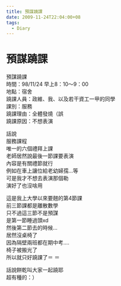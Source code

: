 ```yaml
---
title: 預謀蹺課
date: 2009-11-24T22:04:00+08
tags:
  - Diary
---
```

# 預謀蹺課

預謀蹺課  
時間：98/11/24 早上8：10～9：00  
地點：宿舍  
蹺課人員：政維、我、以及若干資工一甲的同學  
課別：服務  
蹺課理由：全體發燒（誤  
蹺課原因：不想表演  
  
話說  
服務課程  
唯一的六個禮拜上課  
老師居然說最後一節課要表演  
內容是有關禮節就行  
例如在車上讓位給老幼婦孺...等  
可是我才不想去表演那個勒  
演好了也沒啥用  
  
這是我上大學以來要翹的第4節課  
前三節課都是離散數學  
只不過這三節不是預謀  
是第一節睡過頭xd  
然後第二節去的時候...  
居然沒桌椅了  
因為隔壁兩班都在期中考....  
椅子被搬光了  
所以就只好蹺課了＝ ＝  
  
話說餅乾叫大家一起蹺耶  
超有種的：）
